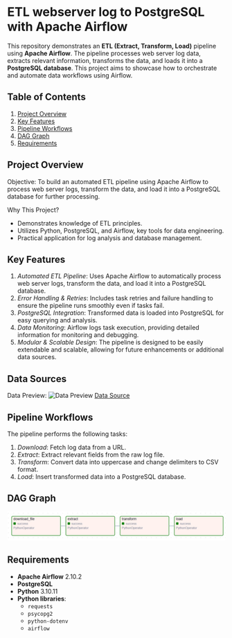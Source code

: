 # ETL webserver log to PostgreSQL with Apache Airflow

This repository demonstrates an **ETL (Extract, Transform, Load)** pipeline using **Apache Airflow**. The pipeline processes web server log data, extracts relevant information, transforms the data, and loads it into a **PostgreSQL database**. This project aims to showcase how to orchestrate and automate data workflows using Airflow.

## Table of Contents
1. [Project Overview](#project-overview)
2. [Key Features](#key-features)
3. [Pipeline Workflows](#pipeline-workflows)
4. [DAG Graph](#DAG-graphs)
5. [Requirements](#requirements)

## Project Overview

Objective:
To build an automated ETL pipeline using Apache Airflow to process web server logs, transform the data, and load it into a PostgreSQL database for further processing.

Why This Project?
- Demonstrates knowledge of ETL principles.
- Utilizes Python, PostgreSQL, and Airflow, key tools for data engineering.
- Practical application for log analysis and database management.

## Key Features
1. *Automated ETL Pipeline*: Uses Apache Airflow to automatically process web server logs, transform the data, and load it into a PostgreSQL database.
2. *Error Handling & Retries*: Includes task retries and failure handling to ensure the pipeline runs smoothly even if tasks fail.
3. *PostgreSQL Integration*: Transformed data is loaded into PostgreSQL for easy querying and analysis.
4. *Data Monitoring*: Airflow logs task execution, providing detailed information for monitoring and debugging.
5. *Modular & Scalable Design*: The pipeline is designed to be easily extendable and scalable, allowing for future enhancements or additional data sources.

## Data Sources
Data Preview:
![Data Preview](assets/data_preview.png)
[Data Source](https://cf-courses-data.s3.us.cloud-object-storage.appdomain.cloud/IBM-DB0250EN-SkillsNetwork/labs/Apache%20Airflow/Build%20a%20DAG%20using%20Airflow/web-server-access-log.txt)

## Pipeline Workflows

The pipeline performs the following tasks:
1. *Download*: Fetch log data from a URL.
2. *Extract*: Extract relevant fields from the raw log file.
3. *Transform*: Convert data into uppercase and change delimiters to CSV format.
4. *Load*: Insert transformed data into a PostgreSQL database.

## DAG Graph
![DAG Graph](assets/dag_graph.jpeg)

## Requirements

- **Apache Airflow** 2.10.2
- **PostgreSQL**
- **Python** 3.10.11
- **Python libraries**:
  - `requests`
  - `psycopg2`
  - `python-dotenv`
  - `airflow`
